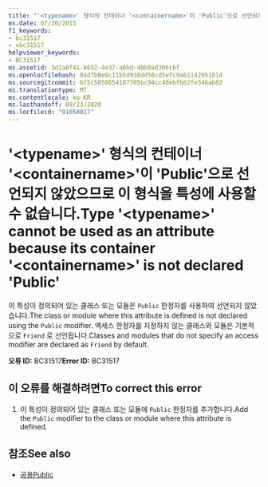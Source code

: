 ```yaml
---
title: "'<typename>' 형식의 컨테이너 '<containername>'이 'Public'으로 선언되지 않았으므로 이 형식을 특성에 사용할 수 없습니다."
ms.date: 07/20/2015
f1_keywords:
- bc31517
- vbc31517
helpviewer_keywords:
- BC31517
ms.assetid: 3d1a8f41-8652-4e37-a6bd-40b0ad306c6f
ms.openlocfilehash: 84dfb8e9c11b5d938dd58cd5efc9a61142951814
ms.sourcegitcommit: bf5c5850654187705bc94cc40ebfb62fe346ab02
ms.translationtype: MT
ms.contentlocale: ko-KR
ms.lasthandoff: 09/23/2020
ms.locfileid: "91058017"
---
```

# <a name="type-typename-cannot-be-used-as-an-attribute-because-its-container-containername-is-not-declared-public"></a><span data-ttu-id="b97b3-102">'\<typename>' 형식의 컨테이너 '\<containername>'이 'Public'으로 선언되지 않았으므로 이 형식을 특성에 사용할 수 없습니다.</span><span class="sxs-lookup"><span data-stu-id="b97b3-102">Type '\<typename>' cannot be used as an attribute because its container '\<containername>' is not declared 'Public'</span></span>

<span data-ttu-id="b97b3-103">이 특성이 정의되어 있는 클래스 또는 모듈은 `Public` 한정자를 사용하여 선언되지 않았습니다.</span><span class="sxs-lookup"><span data-stu-id="b97b3-103">The class or module where this attribute is defined is not declared using the `Public` modifier.</span></span> <span data-ttu-id="b97b3-104">액세스 한정자를 지정하지 않는 클래스와 모듈은 기본적으로 `Friend` 로 선언됩니다.</span><span class="sxs-lookup"><span data-stu-id="b97b3-104">Classes and modules that do not specify an access modifier are declared as `Friend` by default.</span></span>  
  
 <span data-ttu-id="b97b3-105">**오류 ID:** BC31517</span><span class="sxs-lookup"><span data-stu-id="b97b3-105">**Error ID:** BC31517</span></span>  
  
## <a name="to-correct-this-error"></a><span data-ttu-id="b97b3-106">이 오류를 해결하려면</span><span class="sxs-lookup"><span data-stu-id="b97b3-106">To correct this error</span></span>  
  
1. <span data-ttu-id="b97b3-107">이 특성이 정의되어 있는 클래스 또는 모듈에 `Public` 한정자를 추가합니다.</span><span class="sxs-lookup"><span data-stu-id="b97b3-107">Add the `Public` modifier to the class or module where this attribute is defined.</span></span>  
  
## <a name="see-also"></a><span data-ttu-id="b97b3-108">참조</span><span class="sxs-lookup"><span data-stu-id="b97b3-108">See also</span></span>

- [<span data-ttu-id="b97b3-109">공용</span><span class="sxs-lookup"><span data-stu-id="b97b3-109">Public</span></span>](../language-reference/modifiers/public.md)
